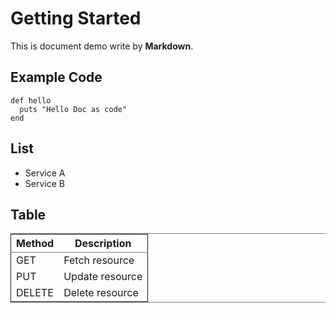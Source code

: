 

# Getting Started

This is document demo write by **Markdown**.


## Example Code

    def hello
      puts "Hello Doc as code"
    end


## List

-   Service A
-   Service B


## Table

<table border="2" cellspacing="0" cellpadding="6" rules="groups" frame="hsides">


<colgroup>
<col  class="org-left" />

<col  class="org-left" />
</colgroup>
<thead>
<tr>
<th scope="col" class="org-left">Method</th>
<th scope="col" class="org-left">Description</th>
</tr>
</thead>
<tbody>
<tr>
<td class="org-left">GET</td>
<td class="org-left">Fetch resource</td>
</tr>

<tr>
<td class="org-left">PUT</td>
<td class="org-left">Update resource</td>
</tr>

<tr>
<td class="org-left">DELETE</td>
<td class="org-left">Delete resource</td>
</tr>
</tbody>
</table>

